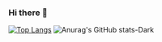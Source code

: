 ### Hi there 👋


[![Top Langs](https://github-readme-stats.vercel.app/api/top-langs/?username=emiraleph&layout=compact-vertical&theme=dracula)]()  ![Anurag's GitHub stats-Dark](https://github-readme-stats.vercel.app/api?username=emiraleph&show_icons=true&theme=dark#gh-dark-mode-only)




<!--
**emiraleph/emiraleph** is a ✨ _special_ ✨ repository because its `README.md` (this file) appears on your GitHub profile.

Here are some ideas to get you started:

- 🔭 I’m currently working on ...
- 🌱 I’m currently learning ...
- 👯 I’m looking to collaborate on ...
- 🤔 I’m looking for help with ...
- 💬 Ask me about ...
- 📫 How to reach me: ...
- 😄 Pronouns: ...
- ⚡ Fun fact: ...
-->
